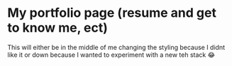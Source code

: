 # My portfolio page (resume and get to know me, ect)

This will either be in the middle of me changing the styling because I didnt like it or down because I wanted to experiment with a new teh stack 😂
